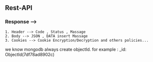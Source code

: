 ## Rest-API

### Response -->
    1. Header --> Code , Status , Massage
    2. Body --> JSON , DATA insert Massage
    3. Cookies --> Cookie Encryption/Decryption and others policies...





<!-- form mongodb  -->
we know mongodb always create objectId.
for example : _id: ObjectId(7df78ad8902c)
